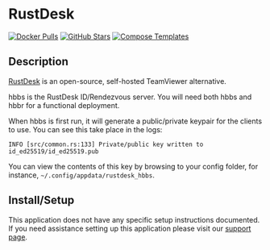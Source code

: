 # RustDesk

[![Docker Pulls](https://img.shields.io/docker/pulls/rustdesk/rustdesk-server?style=flat-square&color=607D8B&label=docker%20pulls&logo=docker)](https://hub.docker.com/r/rustdesk/rustdesk-server)
[![GitHub Stars](https://img.shields.io/github/stars/rustdesk/rustdesk?style=flat-square&color=607D8B&label=github%20stars&logo=github)](https://github.com/rustdesk/rustdesk)
[![Compose Templates](https://img.shields.io/static/v1?style=flat-square&color=607D8B&label=compose&message=templates)](https://github.com/GhostWriters/DockSTARTer/tree/master/compose/.apps/rustdesk)

## Description

[RustDesk](https://rustdesk.com) is an open-source, self-hosted TeamViewer alternative.

hbbs is the RustDesk ID/Rendezvous server. You will need both hbbs and hbbr for a functional deployment.

When hbbs is first run, it will generate a public/private keypair for the clients to use. You can see this take place in the logs:

```
INFO [src/common.rs:133] Private/public key written to id_ed25519/id_ed25519.pub
```

You can view the contents of this key by browsing to your config folder, for instance, `~/.config/appdata/rustdesk_hbbs`.

## Install/Setup

This application does not have any specific setup instructions documented. If
you need assistance setting up this application please visit our
[support page](https://dockstarter.com/basics/support/).
